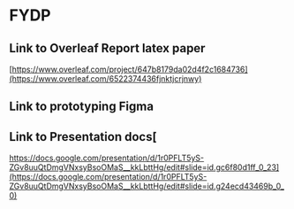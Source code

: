 # FYDP

## Link to Overleaf Report latex paper
[https://www.overleaf.com/project/647b8179da02d4f2c1684736](https://www.overleaf.com/6522374436fjnktjcrjnwy)

## Link to prototyping Figma


## Link to Presentation docs[


https://docs.google.com/presentation/d/1r0PFLT5yS-ZGv8uuQtDmgVNxsyBsoOMaS__kkLbttHg/edit#slide=id.gc6f80d1ff_0_23](https://docs.google.com/presentation/d/1r0PFLT5yS-ZGv8uuQtDmgVNxsyBsoOMaS__kkLbttHg/edit#slide=id.g24ecd43469b_0_0)
